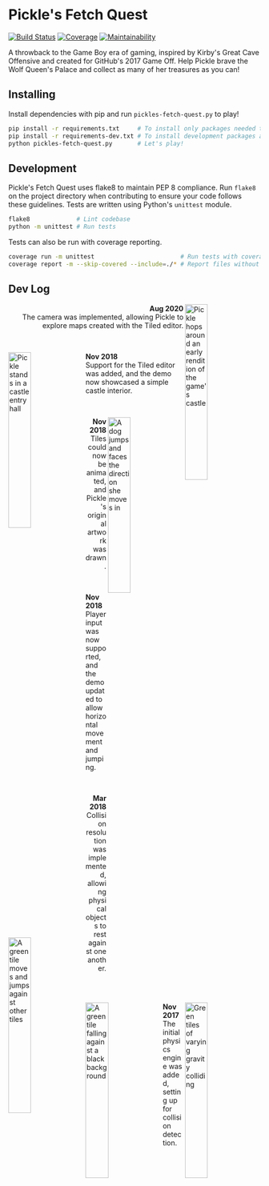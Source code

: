 # Pickle's Fetch Quest

[![Build Status][build-badge]][build-link] [![Coverage][coverage-badge]][coverage-link] [![Maintainability][health-badge]][health-link]

A throwback to the Game Boy era of gaming, inspired by Kirby's Great Cave Offensive and created for GitHub's 2017 Game Off. Help Pickle brave the Wolf Queen's Palace and collect as many of her treasures as you can!

## Installing

Install dependencies with pip and run `pickles-fetch-quest.py` to play!

```bash
pip install -r requirements.txt     # To install only packages needed to play
pip install -r requirements-dev.txt # To install development packages as well
python pickles-fetch-quest.py       # Let's play!
```

## Development

Pickle's Fetch Quest uses flake8 to maintain PEP 8 compliance. Run `flake8` on the project directory when contributing to ensure your code follows these guidelines. Tests are written using Python's `unittest` module.

```bash
flake8             # Lint codebase
python -m unittest # Run tests
```

Tests can also be run with coverage reporting.

```bash
coverage run -m unittest                        # Run tests with coverage
coverage report -m --skip-covered --include=./* # Report files without 100% coverage
```

## Dev Log

<img align="right" alt="Pickle hops around an early rendition of the game's castle" src="https://user-images.githubusercontent.com/2885412/91630544-090e2480-e987-11ea-9b2a-a36d9f2b32a7.gif" width="30%">
<p align="right" width="60%"><strong>Aug 2020</strong><br>The camera was implemented, allowing Pickle to explore maps created with the Tiled editor.</p>
<p> </p>
<img align="left" alt="Pickle stands in a castle entry hall" src="https://user-images.githubusercontent.com/2885412/48993397-45498c80-f0f2-11e8-929c-47a70d75289b.gif" width="30%">
<p align="left" width="60%"><strong>Nov 2018</strong><br>Support for the Tiled editor was added, and the demo now showcased a simple castle interior.</p>
<p> </p>
<img align="right" alt="A dog jumps and faces the direction she moves in" src="https://user-images.githubusercontent.com/2885412/48958746-0f4fb100-ef16-11e8-9b6c-a8971ecec046.gif" width="30%">
<p align="right" width="60%"><strong>Nov 2018</strong><br>Tiles could now be animated, and Pickle's original artwork was drawn.</p>
<p> </p>
<img align="left" alt="A green tile moves and jumps against other tiles" src="https://user-images.githubusercontent.com/2885412/48684936-deaff600-eb68-11e8-9ef8-733bdb9f52fc.gif" width="30%">
<p align="left" width="60%"><strong>Nov 2018</strong><br>Player input was now supported, and the demo updated to allow horizontal movement and jumping.</p>
<p> </p>
<img align="right" alt="Green tiles of varying gravity colliding" src="https://user-images.githubusercontent.com/2885412/38073387-9ed01476-32df-11e8-8f27-04f75f8de919.gif" width="30%">
<p align="right" width="60%"><strong>Mar 2018</strong><br>Collision resolution was implemented, allowing physical objects to rest against one another.</p>
<p> </p>
<img align="left" alt="A green tile falling against a black background" src="https://user-images.githubusercontent.com/2885412/33042770-e1e62a9a-cdf7-11e7-9cdf-7e236ba7aa53.gif" width="30%">
<p align="left" width="60%"><strong>Nov 2017</strong><br>The initial physics engine was added, setting up for collision detection.</p>

[coverage-badge]: https://codecov.io/gh/codehearts/pickles-fetch-quest/branch/master/graph/badge.svg
[coverage-link]:  https://codecov.io/gh/codehearts/pickles-fetch-quest
[health-badge]:   https://api.codeclimate.com/v1/badges/d43c91516157f1c02dd0/maintainability
[health-link]:    https://codeclimate.com/github/codehearts/pickles-fetch-quest/maintainability
[build-badge]:    https://travis-ci.org/codehearts/pickles-fetch-quest.svg?branch=master
[build-link]:     https://travis-ci.org/codehearts/pickles-fetch-quest
